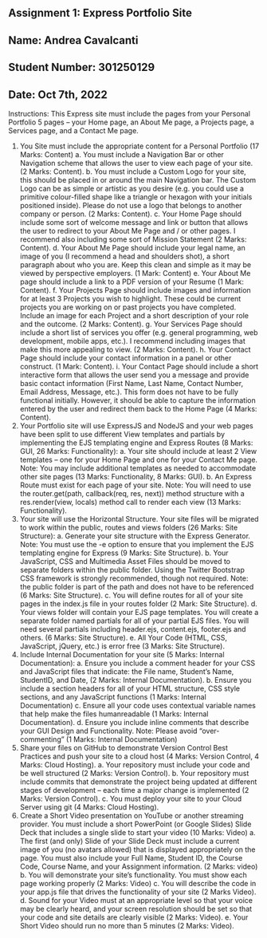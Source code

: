 ## Assignment 1: Express Portfolio Site 

## Name: Andrea Cavalcanti
## Student Number: 301250129
## Date: Oct 7th, 2022

Instructions:
This Express site must include the pages from your Personal Portfolio 5 pages – your Home page,
an About Me page, a Projects page, a Services page, and a Contact Me page.

1. You Site must include the appropriate content for a Personal Portfolio (17 Marks: Content)
    a. You must include a Navigation Bar or other Navigation scheme that allows the user to view
    each page of your site. (2 Marks: Content).
    b. You must include a Custom Logo for your site, this should be placed in or around the main
    Navigation bar. The Custom Logo can be as simple or artistic as you desire (e.g. you could
    use a primitive colour-filled shape like a triangle or hexagon with your initials positioned
    inside). Please do not use a logo that belongs to another company or person. (2 Marks:
    Content).
    c. Your Home Page should include some sort of welcome message and link or button that
    allows the user to redirect to your About Me Page and / or other pages. I recommend also
    including some sort of Mission Statement (2 Marks: Content).
    d. Your About Me Page should include your legal name, an image of you (I recommend a head
    and shoulders shot), a short paragraph about who you are. Keep this clean and simple as it
    may be viewed by perspective employers. (1 Mark: Content)
    e. Your About Me page should include a link to a PDF version of your Resume (1 Mark:
    Content).
    f. Your Projects Page should include images and information for at least 3 Projects you wish
    to highlight. These could be current projects you are working on or past projects you have
    completed. Include an image for each Project and a short description of your role and the
    outcome. (2 Marks: Content). 
    g. Your Services Page should include a short list of services you offer (e.g. general
    programming, web development, mobile apps, etc.). I recommend including images that
    make this more appealing to view. (2 Marks: Content).
    h. Your Contact Page should include your contact information in a panel or other construct. (1
    Mark: Content).
    i. Your Contact Page should include a short interactive form that allows the user send you a
    message and provide basic contact information (First Name, Last Name, Contact Number,
    Email Address, Message, etc.). This form does not have to be fully functional initially.
    However, it should be able to capture the information entered by the user and redirect
    them back to the Home Page (4 Marks: Content).
2. Your Portfolio site will use ExpressJS and NodeJS and your web pages have been split to use
different View templates and partials by implementing the EJS templating engine and Express
Routes (8 Marks: GUI, 26 Marks: Functionality):
    a. Your site should include at least 2 View templates – one for your Home Page and one for
    your Contact Me page. Note: You may include additional templates as needed to
    accommodate other site pages (13 Marks: Functionality, 8 Marks: GUI).
    b. An Express Route must exist for each page of your site. Note: You will need to use the
    router.get(path, callback(req, res, next)) method structure with a res.render(view, locals)
    method call to render each view (13 Marks: Functionality).
3. Your site will use the Horizontal Structure. Your site files will be migrated to work within the public,
routes and views folders (26 Marks: Site Structure):
    a. Generate your site structure with the Express Generator. Note: You must use the -e option
    to ensure that you implement the EJS templating engine for Express (9 Marks: Site
    Structure).
    b. Your JavaScript, CSS and Multimedia Asset Files should be moved to separate folders
    within the public folder. Using the Twitter Bootstrap CSS framework is strongly
    recommended, though not required. Note: the public folder is part of the path and does
    not have to be referenced (6 Marks: Site Structure).
    c. You will define routes for all of your site pages in the index.js file in your routes folder (2
    Mark: Site Structure).
    d. Your views folder will contain your EJS page templates. You will create a separate folder
    named partials for all of your partial EJS files. You will need several partials including
    header.ejs, content.ejs, footer.ejs and others. (6 Marks: Site Structure).
e. All Your Code (HTML, CSS, JavaScript, jQuery, etc.) is error free (3 Marks: Site Structure).
4. Include Internal Documentation for your site (5 Marks: Internal Documentation):
    a. Ensure you include a comment header for your CSS and JavaScript files that indicate: the
    File name, Student’s Name, StudentID, and Date, (2 Marks: Internal Documentation).
    b. Ensure you include a section headers for all of your HTML structure, CSS style sections, and
    any JavaScript functions (1 Marks: Internal Documentation)
    c. Ensure all your code uses contextual variable names that help make the files
    humanreadable (1 Marks: Internal Documentation). 
d. Ensure you include inline comments that describe your GUI Design and Functionality. Note:
Please avoid “over-commenting” (1 Marks: Internal Documentation)
5. Share your files on GitHub to demonstrate Version Control Best Practices and push your site to a
cloud host (4 Marks: Version Control, 4 Marks: Cloud Hosting).
    a. Your repository must include your code and be well structured (2 Marks: Version Control).
    b. Your repository must include commits that demonstrate the project being updated at
    different stages of development – each time a major change is implemented (2 Marks:
    Version Control).
c. You must deploy your site to your Cloud Server using git (4 Marks: Cloud Hosting).
6. Create a Short Video presentation on YouTube or another streaming provider. You must include a
short PowerPoint (or Google Slides) Slide Deck that includes a single slide to start your video (10
Marks: Video)
    a. The first (and only) Slide of your Slide Deck must include a current image of you (no avatars
    allowed) that is displayed appropriately on the page. You must also include your Full Name,
    Student ID, the Course Code, Course Name, and your Assignment information. (2 Marks:
    video)
    b. You will demonstrate your site’s functionality. You must show each page working properly
    (2 Marks: Video)
    c. You will describe the code in your app.js file that drives the functionality of your site (2
    Marks Video).
    d. Sound for your Video must at an appropriate level so that your voice may be clearly heard,
    and your screen resolution should be set so that your code and site details are clearly
    visible (2 Marks: Video).
    e. Your Short Video should run no more than 5 minutes (2 Marks: Video). 